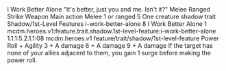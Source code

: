 <ability>
  <name>I Work Better Alone</name>
  <flavor>&quot;It&apos;s better, just you and me. Isn&apos;t it?&quot;</flavor>
  <keywords>
    <keyword>Melee</keyword>
    <keyword>Ranged</keyword>
    <keyword>Strike</keyword>
    <keyword>Weapon</keyword>
  </keywords>
  <type>Main action</type>
  <distance>Melee 1 or ranged 5</distance>
  <target>One creature</target>
  <metadata>
    <class>shadow</class>
    <feature_type>trait</feature_type>
    <file_dpath>Shadow/1st-Level Features</file_dpath>
    <item_id>i-work-better-alone</item_id>
    <item_index>8</item_index>
    <item_name>I Work Better Alone</item_name>
    <level>1</level>
    <scc>mcdm.heroes.v1:feature.trait.shadow.1st-level-feature:i-work-better-alone</scc>
    <scdc>1.1.1:5.2.1.1:08</scdc>
    <source>mcdm.heroes.v1</source>
    <type>feature/trait/shadow/1st-level-feature</type>
  </metadata>
  <effects>
    <effect type="roll">
      <roll>Power Roll + Agility</roll>
      <t1>3 + A damage</t1>
      <t2>6 + A damage</t2>
      <t3>9 + A damage</t3>
    </effect>
    <effect type="mundane">If the target has none of your allies adjacent to them, you gain 1 surge before making the power roll.</effect>
  </effects>
</ability>
